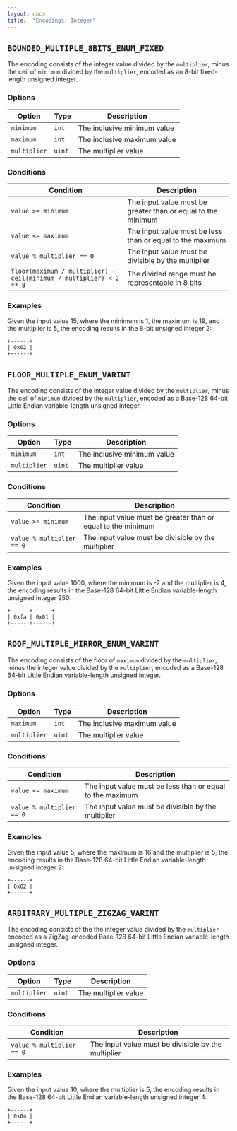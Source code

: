 ```yaml
---
layout: docs
title:  "Encodings: Integer"
---
```


`BOUNDED_MULTIPLE_8BITS_ENUM_FIXED`
-----------------------------------

The encoding consists of the integer value divided by the `multiplier`, minus
the ceil of `minimum` divided by the `multiplier`, encoded as an 8-bit
fixed-length unsigned integer.

### Options

| Option       | Type   | Description                 |
|--------------|--------|-----------------------------|
| `minimum`    | `int`  | The inclusive minimum value |
| `maximum`    | `int`  | The inclusive maximum value |
| `multiplier` | `uint` | The multiplier value        |

### Conditions

| Condition                    | Description                                                         |
|------------------------------|---------------------------------------------------------------------|
| `value >= minimum`           | The input value must be greater than or equal to the minimum        |
| `value <= maximum`           | The input value must be less than or equal to the maximum           |
| `value % multiplier == 0`    | The input value must be divisible by the multiplier                 |
| `floor(maximum / multiplier) - ceil(minimum / multiplier) < 2 ** 8` | The divided range must be representable in 8 bits |

### Examples

Given the input value 15, where the minimum is 1, the maximum is 19, and the
multiplier is 5, the encoding results in the 8-bit unsigned integer 2:

```
+------+
| 0x02 |
+------+
```

`FLOOR_MULTIPLE_ENUM_VARINT`
----------------------------

The encoding consists of the integer value divided by the `multiplier`, minus
the ceil of `minimum` divided by the `multiplier`, encoded as a Base-128 64-bit
Little Endian variable-length unsigned integer.

### Options

| Option       | Type   | Description                 |
|--------------|--------|-----------------------------|
| `minimum`    | `int`  | The inclusive minimum value |
| `multiplier` | `uint` | The multiplier value        |

### Conditions

| Condition                 | Description                                                  |
|---------------------------|--------------------------------------------------------------|
| `value >= minimum`        | The input value must be greater than or equal to the minimum |
| `value % multiplier == 0` | The input value must be divisible by the multiplier          |

### Examples

Given the input value 1000, where the minimum is -2 and the multiplier is 4,
the encoding results in the Base-128 64-bit Little Endian variable-length
unsigned integer 250:

```
+------+------+
| 0xfa | 0x01 |
+------+------+
```

`ROOF_MULTIPLE_MIRROR_ENUM_VARINT`
----------------------------------

The encoding consists of the floor of `maximum` divided by the `multiplier`,
minus the integer value divided by the `multiplier`, encoded as a Base-128
64-bit Little Endian variable-length unsigned integer.

### Options

| Option       | Type   | Description                 |
|--------------|--------|-----------------------------|
| `maximum`    | `int`  | The inclusive maximum value |
| `multiplier` | `uint` | The multiplier value        |

### Conditions

| Condition                 | Description                                               |
|---------------------------|-----------------------------------------------------------|
| `value <= maximum`        | The input value must be less than or equal to the maximum |
| `value % multiplier == 0` | The input value must be divisible by the multiplier       |

### Examples

Given the input value 5, where the maximum is 16 and the multiplier is 5, the
encoding results in the Base-128 64-bit Little Endian variable-length unsigned
integer 2:

```
+------+
| 0x02 |
+------+
```

`ARBITRARY_MULTIPLE_ZIGZAG_VARINT`
----------------------------------

The encoding consists of the the integer value divided by the `multiplier`
encoded as a ZigZag-encoded Base-128 64-bit Little Endian variable-length
unsigned integer.


### Options

| Option       | Type   | Description          |
|--------------|--------|----------------------|
| `multiplier` | `uint` | The multiplier value |

### Conditions

| Condition                 | Description                                         |
|---------------------------|-----------------------------------------------------|
| `value % multiplier == 0` | The input value must be divisible by the multiplier |

### Examples

Given the input value 10, where the multiplier is 5, the encoding results in
the Base-128 64-bit Little Endian variable-length unsigned integer 4:

```
+------+
| 0x04 |
+------+
```
